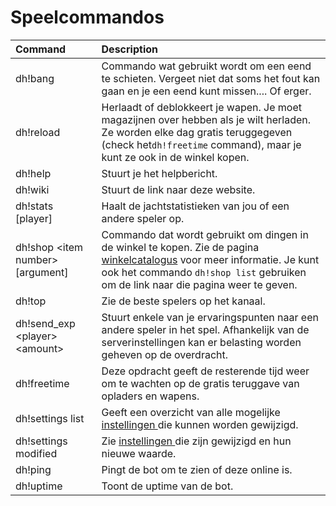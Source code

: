 # Speelcommandos



| Command | Description |
| :--- | :--- |
| dh!bang | Commando wat gebruikt wordt om een eend te schieten. Vergeet niet dat soms het fout kan gaan en je een eend kunt missen.... Of erger. |
| dh!reload | Herlaadt of deblokkeert je wapen.  Je moet magazijnen over hebben als je wilt herladen. Ze worden elke dag gratis teruggegeven \(check het`dh!freetime` command\), maar je kunt ze ook in de winkel kopen. |
| dh!help | Stuurt je het helpbericht. |
| dh!wiki | Stuurt de link naar deze website. |
| dh!stats \[player\] | Haalt de jachtstatistieken van jou of een andere speler op. |
| dh!shop &lt;item number&gt; \[argument\] | Commando dat wordt gebruikt om dingen in de winkel te kopen. Zie de pagina [winkelcatalogus](store-items.md) voor meer informatie. Je kunt ook het commando `dh!shop list` gebruiken om de link naar die pagina weer te geven. |
| dh!top | Zie de beste spelers op het kanaal. |
| dh!send\_exp &lt;player&gt; &lt;amount&gt; | Stuurt enkele van je ervaringspunten naar een andere speler in het spel. Afhankelijk van de serverinstellingen kan er belasting worden geheven op de overdracht. |
| dh!freetime | Deze opdracht geeft de resterende tijd weer om te wachten op de gratis teruggave van opladers en wapens. |
| dh!settings list | Geeft een overzicht van alle mogelijke [instellingen ](../bot-administration/edit-settings-settings-list.md)die kunnen worden gewijzigd. |
| dh!settings modified | Zie [instellingen ](../bot-administration/edit-settings-settings-list.md)die zijn gewijzigd en hun nieuwe waarde. |
| dh!ping | Pingt de bot om te zien of deze online is. |
| dh!uptime | Toont de uptime van de bot. |

